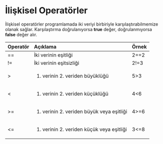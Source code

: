 # İlişkisel Operatörler

İlişkisel operatörler programlamada iki veriyi birbiriyle karşılaştırabilmemize olanak sağlar. Karşılaştırma doğrulanıyorsa **true** değer, doğrulanmıyorsa **false** değer alır.

<table>
  <thead>
    <tr>
      <th style="text-align:left">Operat&#xF6;r</th>
      <th style="text-align:left">A&#xE7;&#x131;klama</th>
      <th style="text-align:left">&#xD6;rnek</th>
    </tr>
  </thead>
  <tbody>
    <tr>
      <td style="text-align:left">==</td>
      <td style="text-align:left">&#x130;ki verinin e&#x15F;itli&#x11F;i</td>
      <td style="text-align:left">2==2</td>
    </tr>
    <tr>
      <td style="text-align:left">!=</td>
      <td style="text-align:left">&#x130;ki verinin e&#x15F;itsizli&#x11F;i</td>
      <td style="text-align:left">2!=3</td>
    </tr>
    <tr>
      <td style="text-align:left">&gt;</td>
      <td style="text-align:left">
        <ol>
          <li>verinin 2. veriden b&#xFC;y&#xFC;kl&#xFC;&#x11F;&#xFC;</li>
        </ol>
      </td>
      <td style="text-align:left">5&gt;3</td>
    </tr>
    <tr>
      <td style="text-align:left">&lt;</td>
      <td style="text-align:left">
        <ol>
          <li>verinin 2. veriden k&#xFC;&#xE7;&#xFC;kl&#xFC;&#x11F;&#xFC;</li>
        </ol>
      </td>
      <td style="text-align:left">4&lt;6</td>
    </tr>
    <tr>
      <td style="text-align:left">&gt;=</td>
      <td style="text-align:left">
        <ol>
          <li>verinin 2. veriden b&#xFC;y&#xFC;k veya e&#x15F;itli&#x11F;i</li>
        </ol>
      </td>
      <td style="text-align:left">4&gt;=6</td>
    </tr>
    <tr>
      <td style="text-align:left">&lt;=</td>
      <td style="text-align:left">
        <ol>
          <li>verinin 2. veriden k&#xFC;&#xE7;&#xFC;k veya e&#x15F;itli&#x11F;i</li>
        </ol>
      </td>
      <td style="text-align:left">3&lt;=8</td>
    </tr>
  </tbody>
</table>

